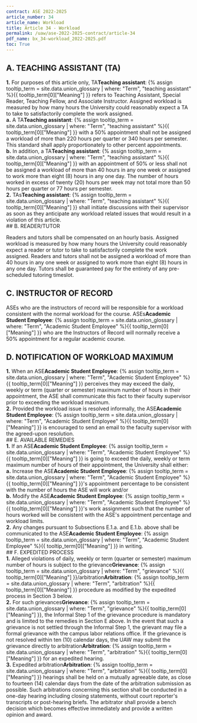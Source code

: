 ```yaml
---
contract: ASE 2022-2025
article_number: 34
article_name: Workload 
title: Article 34 - Workload 
permalink: /uaw/ase-2022-2025-contract/article-34
pdf_name: bx_34-workload_2022-2025.pdf
toc: True
---
```



## A. TEACHING ASSISTANT (TA)

<div class="lvl2"><b>1.</b> For purposes of this article only, <span class="tooltip">TA<span class="tooltip-text"><b>Teaching assistant</b>: {% assign tooltip_term = site.data.union_glossary | where: "Term", "teaching assistant" %}{{ tooltip_term[0]["Meaning"] }}</span></span> refers to Teaching Assistant, Special Reader, Teaching Fellow, and Associate Instructor. Assigned workload is measured by how many hours the University could reasonably expect a TA to take to satisfactorily complete the work assigned.
<div class="lvl3"><b>a.</b> A <span class="tooltip">TA<span class="tooltip-text"><b>Teaching assistant</b>: {% assign tooltip_term = site.data.union_glossary | where: "Term", "teaching assistant" %}{{ tooltip_term[0]["Meaning"] }}</span></span> with a 50% appointment shall not be assigned a workload of more than 220 hours per quarter or 340 hours per semester. This standard shall apply proportionately to other percent appointments.</div>
<div class="lvl3"><b>b.</b> In addition, a <span class="tooltip">TA<span class="tooltip-text"><b>Teaching assistant</b>: {% assign tooltip_term = site.data.union_glossary | where: "Term", "teaching assistant" %}{{ tooltip_term[0]["Meaning"] }}</span></span> with an appointment of 50% or less shall not be assigned a workload of more than 40 hours in any one week or assigned to work more than eight (8) hours in any one day. The number of hours worked in excess of twenty (20) hours per week may not total more than 50 hours per quarter or 77 hours per semester.</div></div>
<div class="lvl2"><b>2.</b> <span class="tooltip">TAs<span class="tooltip-text"><b>Teaching assistant</b>: {% assign tooltip_term = site.data.union_glossary | where: "Term", "teaching assistant" %}{{ tooltip_term[0]["Meaning"] }}</span></span> shall initiate discussions with their supervisor as soon as they anticipate any workload related issues that would result in a violation of this article.
</div>
## B. READER/TUTOR

Readers and tutors shall be compensated on an hourly basis. Assigned workload is measured by how many hours the University could reasonably expect a reader or tutor to take to satisfactorily complete the work assigned. Readers and tutors shall not be assigned a workload of more than 40 hours in any one week or assigned to work more than eight (8) hours in any one day. Tutors shall be guaranteed pay for the entirety of any pre-scheduled tutoring timeslot.

## C. INSTRUCTOR OF RECORD

ASEs who are the instructors of record will be responsible for a workload consistent with the normal workload for the course. <span class="tooltip">ASEs<span class="tooltip-text"><b>Academic Student Employee</b>: {% assign tooltip_term = site.data.union_glossary | where: "Term", "Academic Student Employee" %}{{ tooltip_term[0]["Meaning"] }}</span></span> who are the Instructors of Record will normally receive a 50% appointment for a regular academic course.

## D. NOTIFICATION OF WORKLOAD MAXIMUM

<div class="lvl2"><b>1.</b> When an <span class="tooltip">ASE<span class="tooltip-text"><b>Academic Student Employee</b>: {% assign tooltip_term = site.data.union_glossary | where: "Term", "Academic Student Employee" %}{{ tooltip_term[0]["Meaning"] }}</span></span> perceives they may exceed the daily, weekly or term (quarter or semester) maximum number of hours in their appointment, the ASE shall communicate this fact to their faculty supervisor prior to exceeding the workload maximum.</div>
<div class="lvl2"><b>2.</b> Provided the workload issue is resolved informally, the <span class="tooltip">ASE<span class="tooltip-text"><b>Academic Student Employee</b>: {% assign tooltip_term = site.data.union_glossary | where: "Term", "Academic Student Employee" %}{{ tooltip_term[0]["Meaning"] }}</span></span> is encouraged to send an email to the faculty supervisor with the agreed-upon resolution.
</div>
## E. AVAILABLE REMEDIES

<div class="lvl2"><b>1.</b> If an <span class="tooltip">ASE<span class="tooltip-text"><b>Academic Student Employee</b>: {% assign tooltip_term = site.data.union_glossary | where: "Term", "Academic Student Employee" %}{{ tooltip_term[0]["Meaning"] }}</span></span> is going to exceed the daily, weekly or term maximum number of hours of their appointment, the University shall either:
<div class="lvl3"><b>a.</b> Increase the <span class="tooltip">ASE<span class="tooltip-text"><b>Academic Student Employee</b>: {% assign tooltip_term = site.data.union_glossary | where: "Term", "Academic Student Employee" %}{{ tooltip_term[0]["Meaning"] }}</span></span>'s appointment percentage to be consistent with the number of hours the ASE will work and/or</div>
<div class="lvl3"><b>b.</b> Modify the <span class="tooltip">ASE<span class="tooltip-text"><b>Academic Student Employee</b>: {% assign tooltip_term = site.data.union_glossary | where: "Term", "Academic Student Employee" %}{{ tooltip_term[0]["Meaning"] }}</span></span>'s work assignment such that the number of hours worked will be consistent with the ASE's appointment percentage and workload limits.</div></div>
<div class="lvl2"><b>2.</b> Any changes pursuant to Subsections E.1.a. and E.1.b. above shall be communicated to the <span class="tooltip">ASE<span class="tooltip-text"><b>Academic Student Employee</b>: {% assign tooltip_term = site.data.union_glossary | where: "Term", "Academic Student Employee" %}{{ tooltip_term[0]["Meaning"] }}</span></span> in writing.
</div>
## F. EXPEDITED PROCESS

<div class="lvl2"><b>1.</b> Alleged violations of daily, weekly or term (quarter or semester) maximum number of hours is subject to the <span class="tooltip">grievance<span class="tooltip-text"><b>Grievance</b>: {% assign tooltip_term = site.data.union_glossary | where: "Term", "grievance" %}{{ tooltip_term[0]["Meaning"] }}</span></span>/<span class="tooltip">arbitration<span class="tooltip-text"><b>Arbitration</b>: {% assign tooltip_term = site.data.union_glossary | where: "Term", "arbitration" %}{{ tooltip_term[0]["Meaning"] }}</span></span> procedure as modified by the expedited process in Section 3 below.</div>
<div class="lvl2"><b>2.</b> For such <span class="tooltip">grievances<span class="tooltip-text"><b>Grievance</b>: {% assign tooltip_term = site.data.union_glossary | where: "Term", "grievance" %}{{ tooltip_term[0]["Meaning"] }}</span></span>, the Informal Step 1 of the grievance procedure is mandatory and is limited to the remedies in Section E above. In the event that such a grievance is not settled through the Informal Step 1, the grievant may file a formal grievance with the campus labor relations office. If the grievance is not resolved within ten (10) calendar days, the UAW may submit the grievance directly to <span class="tooltip">arbitration<span class="tooltip-text"><b>Arbitration</b>: {% assign tooltip_term = site.data.union_glossary | where: "Term", "arbitration" %}{{ tooltip_term[0]["Meaning"] }}</span></span> for an expedited hearing.</div>
<div class="lvl2"><b>3.</b> Expedited <span class="tooltip">arbitration<span class="tooltip-text"><b>Arbitration</b>: {% assign tooltip_term = site.data.union_glossary | where: "Term", "arbitration" %}{{ tooltip_term[0]["Meaning"] }}</span></span> hearings shall be held on a mutually agreeable date, as close to fourteen (14) calendar days from the date of the arbitration submission as possible. Such arbitrations concerning this section shall be conducted in a one-day hearing including closing statements, without court reporter's transcripts or post-hearing briefs. The arbitrator shall provide a bench decision which becomes effective immediately and provide a written opinion and award.</div>
